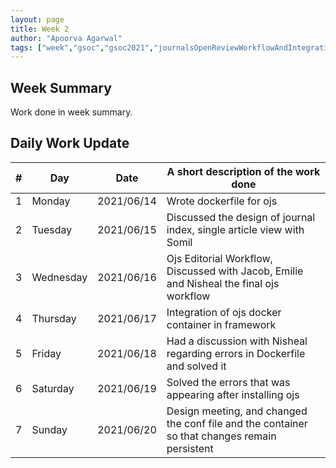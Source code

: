 ```yaml
---
layout: page
title: Week 2
author: "Apoorva Agarwal"
tags: ["week","gsoc","gsoc2021","journalsOpenReviewWorkflowAndIntegration","week#2","eval#1"]
---
```


## Week Summary

 
Work done in week summary.

## Daily Work Update

|\#|Day|Date|A short description of the work done|  
|---	|---	|---	|---	|  
|1   	| Monday 	|   2021/06/14	| Wrote dockerfile for ojs |  
|2   	| Tuesday  	|   2021/06/15	| Discussed the design of journal index, single article view with Somil |  
|3   	| Wednesday  	|  2021/06/16 	| Ojs Editorial Workflow, Discussed with Jacob, Emilie and Nisheal the final ojs workflow  |  
|4   	| Thursday  	|   2021/06/17	| Integration of ojs docker container in framework |  
|5   	| Friday  	|   2021/06/18	| Had a discussion with Nisheal regarding errors in Dockerfile and solved it |  
|6   	| Saturday  	|   2021/06/19	| Solved the errors that was appearing after installing ojs |  
|7   	| Sunday  	|   2021/06/20	| Design meeting, and changed the conf file and the container so that changes remain persistent |  
